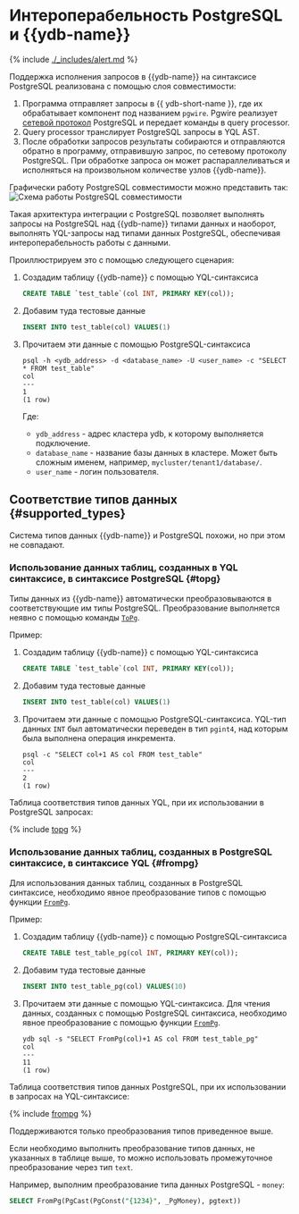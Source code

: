 # Интероперабельность PostgreSQL и {{ydb-name}}

{% include [./_includes/alert.md](./_includes/alert_preview.md) %}

Поддержка исполнения запросов в {{ydb-name}} на синтаксисе PostgreSQL реализована с помощью слоя совместимости:
1. Программа отправляет запросы в {{ ydb-short-name }}, где их обрабатывает компонент под названием `pgwire`. Pgwire реализует [сетевой протокол](https://www.postgresql.org/docs/16/protocol.html) PostgreSQL и передает команды в query processor.
2. Query processor транслирует PostgreSQL запросы в YQL AST.
3. После обработки запросов результаты собираются и отправляются обратно в программу, отправившую запрос, по сетевому протоколу PostgreSQL. При обработке запроса он может распараллеливаться и исполняться на произвольном количестве узлов {{ydb-name}}.

Графически работу PostgreSQL совместимости можно представить так:
![Схема работы PostgreSQL совместимости](./_includes/ydb_pg_scheme.png)

Такая архитектура интеграции с PostgreSQL позволяет выполнять запросы на PostgreSQL над {{ydb-name}} типами данных и наоборот, выполнять YQL-запросы над типами данных PostgreSQL, обеспечивая интероперабельность работы с данными.

Проиллюстрируем это с помощью следующего сценария:
1. Создадим таблицу {{ydb-name}} с помощью YQL-синтаксиса
    ```sql
    CREATE TABLE `test_table`(col INT, PRIMARY KEY(col));
    ```
1. Добавим туда тестовые данные
    ```sql
    INSERT INTO test_table(col) VALUES(1)
    ```
1. Прочитаем эти данные с помощью PostgreSQL-синтаксиса
    ```
    psql -h <ydb_address> -d <database_name> -U <user_name> -c "SELECT * FROM test_table"
    col
    ---
    1
    (1 row)
    ```

    Где:
    - `ydb_address` - адрес кластера ydb, к которому выполняется подключение.
    - `database_name` - название базы данных в кластере. Может быть сложным именем, например, `mycluster/tenant1/database/`.
    - `user_name` - логин пользователя.


## Соответствие типов данных {#supported_types}

Система типов данных {{ydb-name}} и PostgreSQL похожи, но при этом не совпадают.

### Использование данных таблиц, созданных в YQL синтаксисе, в синтаксисе PostgreSQL {#topg}
Типы данных из {{ydb-name}} автоматически преобразовываются в соответствующие им типы PostgreSQL. Преобразование выполняется неявно с помощью команды [`ToPg`](./advanced.md#topg).

Пример:
1. Создадим таблицу {{ydb-name}} с помощью YQL-синтаксиса
    ```sql
    CREATE TABLE `test_table`(col INT, PRIMARY KEY(col));
    ```
1. Добавим туда тестовые данные
    ```sql
    INSERT INTO test_table(col) VALUES(1)
    ```
1. Прочитаем эти данные с помощью PostgreSQL-синтаксиса. YQL-тип данных `INT` был автоматически переведен в тип `pgint4`, над которым была выполнена операция инкремента.
    ```
    psql -c "SELECT col+1 AS col FROM test_table"
    col
    ---
    2
    (1 row)
    ```

 Таблица соответствия типов данных YQL, при их использовании в PostgreSQL запросах:

{% include [topg](_includes/topg.md) %}


### Использование данных таблиц, созданных в PostgreSQL синтаксисе, в синтаксисе YQL {#frompg}

Для использования данных таблиц, созданных в PostgreSQL синтаксисе, необходимо явное преобразование типов с помощью функции [`FromPg`](./advanced.md#frompg).

Пример:
1. Создадим таблицу {{ydb-name}} с помощью PostgreSQL-синтаксиса
    ```sql
    CREATE TABLE test_table_pg(col INT, PRIMARY KEY(col));
    ```
1. Добавим туда тестовые данные
    ```sql
    INSERT INTO test_table_pg(col) VALUES(10)
    ```
1. Прочитаем эти данные с помощью YQL-синтаксиса. Для чтения данных, созданных с помощью PostgreSQL синтаксиса, необходимо явное преобразование c помощью функции [`FromPg`](./advanced.md#frompgtopg).
    ```
    ydb sql -s "SELECT FromPg(col)+1 AS col FROM test_table_pg"
    col
    ---
    11
    (1 row)
    ```

Таблица соответствия типов данных PostgreSQL, при их использовании в запросах на YQL-синтаксисе:

{% include [frompg](_includes/frompg.md) %}

Поддерживаются только преобразования типов приведенное выше.

Если необходимо выполнить преобразование типов данных, не указанных в таблице выше, то можно использовать промежуточное преобразование через тип `text`.

Например, выполним преобразование типа данных PostgreSQL - `money`:
```sql
SELECT FromPg(PgCast(PgConst("{1234}", _PgMoney), pgtext))
```
